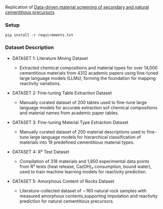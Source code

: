 Replication of [Data-driven material screening of secondary and natural cementitious precursors](https://www.nature.com/articles/s43246-025-00820-4)

### Setup

```
pip install -r requirements.txt
```

### Dataset Description

- DATASET 1: Literature Mining Dataset
    - Extracted chemical compositions and material types for over 14,000 cementitious materials from 4312 academic papers using fine-tuned large language models (LLMs), forming the foundation for mapping reactivity variations.

- DATASET 2: Fine-tuning Table Extraction Dataset
    - Manually curated dataset of 200 tables used to fine-tune large language models for accurate extraction sof chemical compositions and material names from academic paper tables.

- DATASET 3: Fine-tuning Material Type Extraction Dataset
    - Manually curated dataset of 200 material descriptions used to fine-tune large language models for hierarchical classification of materials into 19 predefined cementitious material types.

- DATASET 4: R³ Test Dataset
    - Compilation of 318 materials and 1,850 experimental data points from R³ tests (heat release, Ca(OH)₂ consumption, bound water), used to train machine learning models for reactivity prediction.

- DATASET 5: Amorphous Content of Rocks Dataset
    - Literature-collected dataset of ∼160 natural rock samples with measured amorphous contents,supporting imputation and reactivity prediction for natural cementitious precursors.
